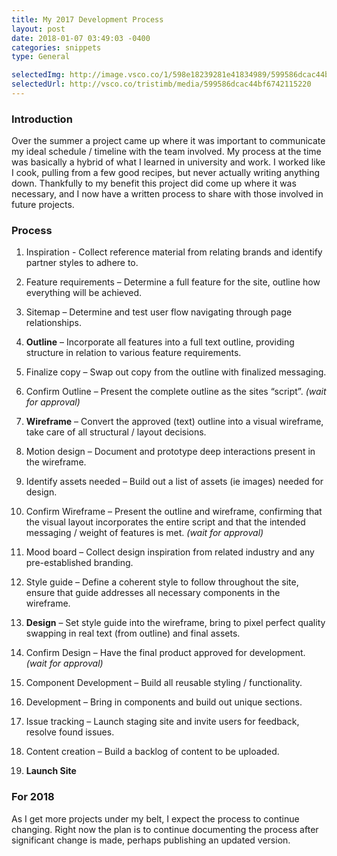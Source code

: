 ```yaml
---
title: My 2017 Development Process
layout: post
date: 2018-01-07 03:49:03 -0400
categories: snippets
type: General

selectedImg: http://image.vsco.co/1/598e18239281e41834989/599586dcac44bf6742115220/vsco_081717.jpg
selectedUrl: http://vsco.co/tristimb/media/599586dcac44bf6742115220
---
```


### Introduction

Over the summer a project came up where it was important to communicate my ideal schedule / timeline with the team involved. My process at the time was basically a hybrid of what I learned in university and work. I worked like I cook, pulling from a few good recipes, but never actually writing anything down. Thankfully to my benefit this project did come up where it was necessary, and I now have a written process to share with those involved in future projects.

### Process

1. Inspiration - Collect reference material from relating brands and identify partner styles to adhere to.

2. Feature requirements – Determine a full feature for the site, outline how everything will be achieved.

3. Sitemap – Determine and test user flow navigating through page relationships.

4. **Outline** – Incorporate all features into a full text outline, providing structure in relation to various feature requirements.

5. Finalize copy – Swap out copy from the outline with finalized messaging.

6. Confirm Outline – Present the complete outline as the sites “script”.
*(wait for approval)*

7. **Wireframe** – Convert the approved (text) outline into a visual wireframe, take care of all structural / layout decisions.

8. Motion design – Document and prototype deep interactions present in the wireframe.

9. Identify assets needed – Build out a list of assets (ie images) needed for design.

10. Confirm Wireframe – Present the outline and wireframe, confirming that the visual layout incorporates the entire script and that the intended messaging / weight of features is met.
*(wait for approval)*

11. Mood board – Collect design inspiration from related industry and any pre-established branding.

12. Style guide – Define a coherent style to follow throughout the site, ensure that guide addresses all necessary components in the wireframe.

13. **Design** – Set style guide into the wireframe, bring to pixel perfect quality swapping in real text (from outline) and final assets.

14. Confirm Design – Have the final product approved for development.
*(wait for approval)*

15. Component Development – Build all reusable styling / functionality.

16. Development – Bring in components and build out unique sections.

17. Issue tracking – Launch staging site and invite users for feedback, resolve found issues.

18. Content creation – Build a backlog of content to be uploaded.

19. **Launch Site**

### For 2018

As I get more projects under my belt, I expect the process to continue changing. Right now the plan is to continue documenting the process after significant change is made, perhaps publishing an updated version.

